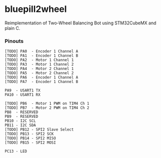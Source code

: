 # bluepill2wheel
Reimplementation of Two-Wheel Balancing Bot using STM32CubeMX and plain C.

### Pinouts

```
[TODO] PA0  - Encoder 1 Channel A
[TODO] PA1  - Encoder 1 Channel B
[TODO] PA2  - Motor 1 Channel 1
[TODO] PA3  - Motor 1 Channel 2
[TODO] PA4  - Motor 2 Channel 1
[TODO] PA5  - Motor 2 Channel 2
[TODO] PA6  - Encoder 1 Channel A
[TODO] PA7  - Encoder 1 Channel B

PA9  - USART1 TX
PA10 - USART1 RX

[TODO] PB6  - Motor 1 PWM on TIM4 Ch 1
[TODO] PB7  - Motor 2 PWM on TIM4 Ch 2
PB8  - RESERVED
PB9  - RESERVED
PB10 - I2C SCL
PB11 - I2C SDA
[TODO] PB12 - SPI2 Slave Select
[TODO] PB13 - SPI2 SCK
[TODO] PB14 - SPI2 MISO
[TODO] PB15 - SPI2 MOSI

PC13 - LED
```